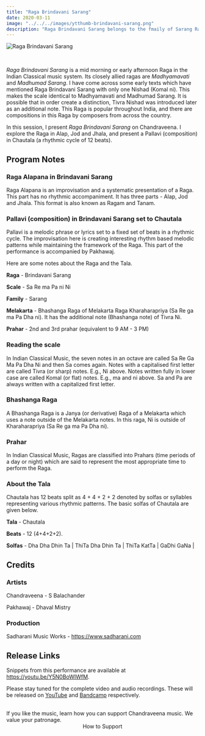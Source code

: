 ```yaml
---
title: "Raga Brindavani Sarang"
date: 2020-03-11
image: "../../../images/ytthumb-brindavani-sarang.png"
description: "Raga Brindavani Sarang belongs to the fmaily of Sarang Ragas. Its traditionally performed mid morning / early afternoon of the day, and is a popular Raga throughout India."
---
```


![Raga Brindavani Sarang](ytthumb-brindavani-sarang.png)

<br>

*Raga Brindavani Sarang* is a mid morning or early afternoon Raga in the Indian Classical music system. Its closely allied ragas are *Madhyamavati* and *Madhumad Sarang*. I have come across some early texts which have mentioned Raga Brindavani Sarang with only one Nishad (Komal ni). This makes the scale identical to Madhyamavati and Madhumad Sarang. It is possible that in order create a distinction, Tivra Nishad was introduced later as an additional note. This Raga is popular throughout India, and there are compositions in this Raga by composers from across the country.

In this session, I present *Raga Brindavani Sarang* on Chandraveena. I explore the Raga in Alap, Jod and Jhala, and present a Pallavi (composition) in Chautala (a rhythmic cycle of 12 beats).

## Program Notes

### Raga Alapana in Brindavani Sarang
Raga Alapana is an improvisation and a systematic presentation of a Raga. This part has no rhythmic accompaniment. It has three parts - Alap, Jod and Jhala. This format is also known as Ragam and Tanam.

### Pallavi (composition) in Brindavani Sarang set to Chautala
Pallavi is a melodic phrase or lyrics set to a fixed set of beats in a rhythmic cycle. The improvisation here is creating interesting rhythm based melodic patterns while maintaining the framework of the Raga. This part of the performance is accompanied by Pakhawaj.

Here are some notes about the Raga and the Tala.

**Raga** - Brindavani Sarang

**Scale** - Sa Re ma Pa ni Ni

**Family** - Sarang

**Melakarta** - Bhashanga Raga of Melakarta Raga Kharaharapriya (Sa Re ga ma Pa Dha ni). It has the additional note (Bhashanga note) of Tivra Ni.

**Prahar** - 2nd and 3rd prahar (equivalent to 9 AM - 3 PM)

### Reading the scale
In Indian Classical Music, the seven notes in an octave are called Sa Re Ga Ma Pa Dha Ni and then Sa comes again. Notes with a capitalised first letter are called Tivra (or sharp) notes. E.g., Ni above. Notes written fully in lower case are called Komal (or flat) notes. E.g., ma and ni above. Sa and Pa are always written with a capitalized first letter.

### Bhashanga Raga
A Bhashanga Raga is a Janya (or derivative) Raga of a Melakarta which uses a note outside of the Melakarta notes. In this raga, Ni is outside of Kharaharapriya (Sa Re ga ma Pa Dha ni).

### Prahar
In Indian Classical Music, Ragas are classified into Prahars (time periods of a day or night) which are said to represent the most appropriate time to perform the Raga.

### About the Tala
Chautala has 12 beats split as 4 + 4 + 2 + 2 denoted by solfas or syllables representing various rhythmic patterns. The basic solfas of Chautala are given below.

**Tala** - Chautala

**Beats** - 12 (4+4+2+2).

**Solfas** - Dha Dha Dhin Ta | ThiTa Dha Dhin Ta | ThiTa KatTa | GaDhi GaNa |


## Credits
### Artists
Chandraveena - S Balachander

Pakhawaj - Dhaval Mistry

### Production
Sadharani Music Works - https://www.sadharani.com

## Release Links

Snippets from this performance are available at https://youtu.be/Y5N0BoWIWfM.

Please stay tuned for the complete video and audio recordings. These will be released on <a href="https://www.youtube.com/channel/UCxPyMV4LS9YBePXM0mV4hjg"><inline-button background="#ff0000">YouTube</inline-button></a> and <a href="https://chandraveena.bandcamp.com/"><inline-button background="#408294">Bandcamp</inline-button></a> respectively.

<br>

<notice-box>
If you like the music, learn how you can support Chandraveena music. We value your patronage.
<div style="text-align:center">
<my-button to="/support/">How to Support</my-button>
</div>
</notice-box>
